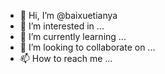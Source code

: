 - 👋 Hi, I’m @baixuetianya
- 👀 I’m interested in ...
- 🌱 I’m currently learning ...
- 💞️ I’m looking to collaborate on ...
- 📫 How to reach me ...

<!---
baixuetianya/baixuetianya is a ✨ special ✨ repository because its `README.md` (this file) appears on your GitHub profile.
You can click the Preview link to take a look at your changes.
--->
